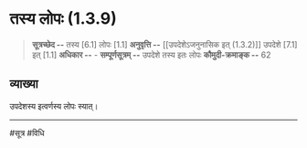 # तस्य लोपः (1.3.9)
> **सूत्रच्छेद --** तस्य [6.1] लोपः [1.1]
> **अनुवृत्ति --** [[उपदेशेऽजनुनासिक इत् (1.3.2)]] उपदेशे [7.1] इत् [1.1]
> **अधिकार --** -
> **सम्पूर्णसूत्रम् --** उपदेशे तस्य इतः लोपः
> **कौमुदी-क्रमाङ्क --** 62

## व्याख्या

उपदेशस्य इत्वर्णस्य लोपः स्यात्।

---
#सूत्र #विधि 